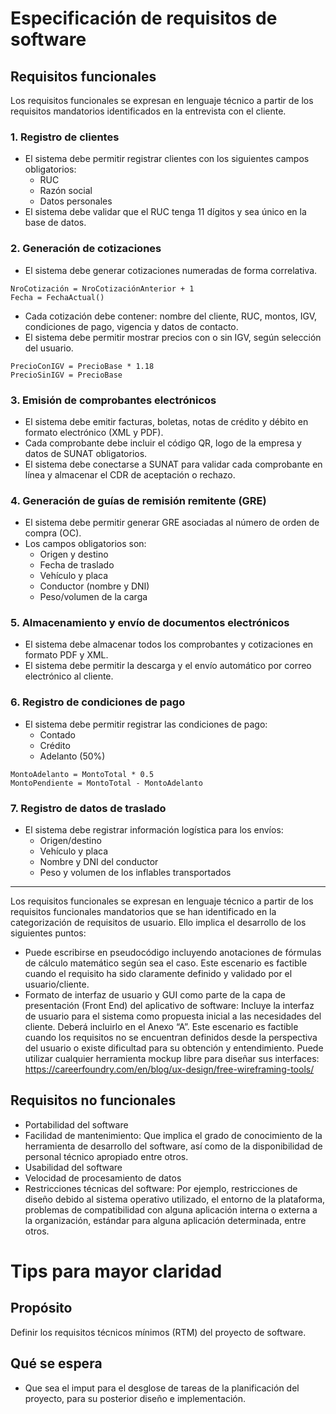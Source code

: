 # Especificación de requisitos de software

## Requisitos funcionales
Los requisitos funcionales se expresan en lenguaje técnico a partir de los requisitos mandatorios identificados en la entrevista con el cliente.

### 1. Registro de clientes
- El sistema debe permitir registrar clientes con los siguientes campos obligatorios:
  - RUC
  - Razón social
  - Datos personales
- El sistema debe validar que el RUC tenga 11 dígitos y sea único en la base de datos.
### 2. Generación de cotizaciones
- El sistema debe generar cotizaciones numeradas de forma correlativa.
```
NroCotización = NroCotizaciónAnterior + 1
Fecha = FechaActual()
```
- Cada cotización debe contener: nombre del cliente, RUC, montos, IGV, condiciones de pago, vigencia y datos de contacto.
- El sistema debe permitir mostrar precios con o sin IGV, según selección del usuario.
```
PrecioConIGV = PrecioBase * 1.18
PrecioSinIGV = PrecioBase
```
### 3. Emisión de comprobantes electrónicos
- El sistema debe emitir facturas, boletas, notas de crédito y débito en formato electrónico (XML y PDF).
- Cada comprobante debe incluir el código QR, logo de la empresa y datos de SUNAT obligatorios.
- El sistema debe conectarse a SUNAT para validar cada comprobante en línea y almacenar el CDR de aceptación o rechazo.
### 4. Generación de guías de remisión remitente (GRE)
- El sistema debe permitir generar GRE asociadas al número de orden de compra (OC).
- Los campos obligatorios son:
   - Origen y destino
   - Fecha de traslado
   - Vehículo y placa
   - Conductor (nombre y DNI)
   - Peso/volumen de la carga
### 5. Almacenamiento y envío de documentos electrónicos
- El sistema debe almacenar todos los comprobantes y cotizaciones en formato PDF y XML.
- El sistema debe permitir la descarga y el envío automático por correo electrónico al cliente.
### 6. Registro de condiciones de pago
- El sistema debe permitir registrar las condiciones de pago:
   - Contado
   - Crédito
   - Adelanto (50%)
```
MontoAdelanto = MontoTotal * 0.5
MontoPendiente = MontoTotal - MontoAdelanto
```
### 7. Registro de datos de traslado
- El sistema debe registrar información logística para los envíos:
   - Origen/destino
   - Vehículo y placa
   - Nombre y DNI del conductor
   - Peso y volumen de los inflables transportados

---------------------------------------------------------
Los requisitos funcionales se expresan en lenguaje técnico a partir de los requisitos funcionales mandatorios que se han identificado en la categorización de requisitos de usuario.
Ello implica el desarrollo de los siguientes puntos:
- Puede escribirse en pseudocódigo incluyendo anotaciones de fórmulas de cálculo matemático según sea el caso. Este escenario es factible cuando el requisito ha sido claramente definido y validado
  por el usuario/cliente.
- Formato de interfaz de usuario y GUI como parte de la capa de presentación (Front End) del aplicativo de software: Incluye la interfaz de usuario para el sistema como propuesta inicial a las necesidades
  del cliente. Deberá incluirlo en el Anexo “A”. Este escenario es factible cuando los requisitos no se encuentran definidos desde la perspectiva del usuario o existe dificultad para su obtención y entendimiento.
  Puede utilizar cualquier herramienta mockup libre para diseñar sus interfaces: https://careerfoundry.com/en/blog/ux-design/free-wireframing-tools/
  
## Requisitos no funcionales
- Portabilidad del software
- Facilidad de mantenimiento: Que implica el grado de conocimiento de la herramienta de desarrollo del software, así como de la disponibilidad de personal técnico apropiado entre otros.
- Usabilidad del software
- Velocidad de procesamiento de datos
- Restricciones técnicas del software: Por ejemplo, restricciones de diseño debido al sistema operativo utilizado, el entorno de la plataforma, problemas de compatibilidad con alguna aplicación interna o
  externa a la organización, estándar para alguna aplicación determinada, entre otros.


# Tips para mayor claridad
## Propósito
Definir los requisitos técnicos mínimos (RTM) del proyecto de software.

## Qué se espera
- Que sea el imput para el desglose de tareas de la planificación del proyecto, para su posterior diseño e implementación.
